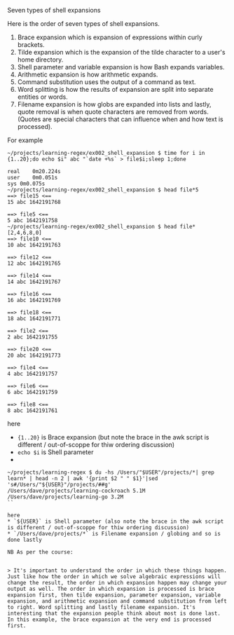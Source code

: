 Seven types of shell expansions

Here is the order of seven types of shell expansions.
1. Brace expansion which is expansion of expressions within curly brackets. 
2. Tilde expansion which is the expansion of the tilde character to a user's home directory. 
3. Shell parameter and variable expansion is how Bash expands variables. 
4. Arithmetic expansion is how arithmetic expands. 
5. Command substitution uses the output of a command as text. 
6. Word splitting is how the results of expansion are split into separate entities or words. 
7. Filename expansion is how globs are expanded into lists and lastly, quote removal is when quote characters are removed from words. (Quotes are special characters that can influence when and how text is processed).

For example 

```
~/projects/learning-regex/ex002_shell_expansion $ time for i in {1..20};do echo $i" abc "`date +%s` > file$i;sleep 1;done

real	0m20.224s
user	0m0.051s
sys	0m0.075s
~/projects/learning-regex/ex002_shell_expansion $ head file*5
==> file15 <==
15 abc 1642191768

==> file5 <==
5 abc 1642191758
~/projects/learning-regex/ex002_shell_expansion $ head file*[2,4,6,8,0]
==> file10 <==
10 abc 1642191763

==> file12 <==
12 abc 1642191765

==> file14 <==
14 abc 1642191767

==> file16 <==
16 abc 1642191769

==> file18 <==
18 abc 1642191771

==> file2 <==
2 abc 1642191755

==> file20 <==
20 abc 1642191773

==> file4 <==
4 abc 1642191757

==> file6 <==
6 abc 1642191759

==> file8 <==
8 abc 1642191761
```

here 
* `{1..20}` is Brace expansion (but note the brace in the awk script is different / out-of-scoppe for thiw ordering discussion)
* `echo $i` is Shell parameter
*

```
~/projects/learning-regex $ du -hs /Users/"$USER"/projects/*| grep learn* | head -n 2 | awk '{print $2 " " $1}'|sed 's#/Users/"${USER}"/projects/##g'
/Users/dave/projects/learning-cockroach 5.1M
/Users/dave/projects/learning-go 3.2M
``

here 
* `${USER}` is Shell parameter (also note the brace in the awk script is different / out-of-scoppe for thiw ordering discussion)
* `/Users/dave/projects/*` is Filename expansion / globing and so is done lastly

NB As per the course:

 
> It's important to understand the order in which these things happen. Just like how the order in which we solve algebraic expressions will change the result, the order in which expansion happen may change your output as well. The order in which expansion is processed is brace expansion first, then tilde expansion, parameter expansion, variable expansion, and arithmetic expansion and command substitution from left to right. Word splitting and lastly filename expansion. It's interesting that the expansion people think about most is done last. In this example, the brace expansion at the very end is processed first.

